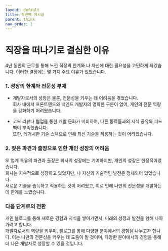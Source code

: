 ```yaml
---
layout: default
title: 첫번째 게시글
parent: think
nav_order: 1
---
```


# 직장을 떠나기로 결심한 이유

4년 동안의 근무를 통해 느낀 직장의 한계와 나 자신에 대한 필요성을 고민하게 되었습니다. 이러한 결정에는 몇 가지 주요 이유가 있었습니다.

### 1. 성장의 한계와 전문성 부재

- 개발자로서의 성장은 물론, 전문성을 키우는 데 어려움을 겪었습니다.  
회사 내에서 프론트엔드와 백엔드 개발자의 명확한 구분이 없어, 개인의 전문 역량을 강화하기 어려웠습니다.   

- 코드 리뷰나 협업을 통한 개발 문화가 미비하여, 다른 동료들과의 지식 공유와 피드백이 부족했습니다.  
또한, 레거시한 기술 스택으로 인해 최신 기술을 적용하는 것이 어려웠습니다.

### 2. 잦은 파견과 출장으로 인한 개인 성장의 어려움

SI 업계 특유의 파견과 출장은 회사의 성장에는 기여하지만, 개인의 성장은 한정적이었습니다.  
회사는 지속적으로 성장하고 있었지만, 나 자신의 기술적인 발전은 정체되어 있었습니다.  
새로운 기술을 습득하고 적용하는 것이 어려웠고, 이로 인해 나만의 전문성을 개발하는데 한계를 느꼈습니다.

### 다음 단계로의 전환

개인 블로그를 통해 새로운 경험과 지식을 쌓아가면서, 미래의 성장과 발전을 향해 나아가려고 합니다.  
개발자로서의 역량을 키우며, 블로그를 통해 다양한 분야에서의 경험을 나누고자 합니다. 
이는 나만의 전문성을 키우는 데 도움이 될 것이며, 다양한 분야에서의 경험을 통해 더 나은 개발자로 성장할 수 있을 것입니다.



